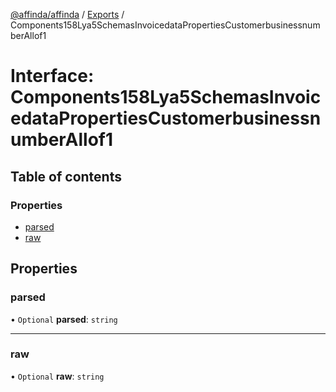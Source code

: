 [@affinda/affinda](../README.md) / [Exports](../modules.md) / Components158Lya5SchemasInvoicedataPropertiesCustomerbusinessnumberAllof1

# Interface: Components158Lya5SchemasInvoicedataPropertiesCustomerbusinessnumberAllof1

## Table of contents

### Properties

- [parsed](Components158Lya5SchemasInvoicedataPropertiesCustomerbusinessnumberAllof1.md#parsed)
- [raw](Components158Lya5SchemasInvoicedataPropertiesCustomerbusinessnumberAllof1.md#raw)

## Properties

### parsed

• `Optional` **parsed**: `string`

___

### raw

• `Optional` **raw**: `string`
